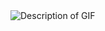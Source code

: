 <img src="https://github.com/PanditSulav/Python/blob/71e32d2cd9d866ad0a0c158c5a8af9a8232b9757/Snake_Game_gif.mp4" alt="Description of GIF">
